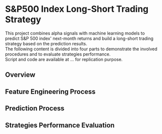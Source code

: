 # S&P500 Index Long-Short Trading Strategy
This project combines alpha signals with machine learning models to predict S&amp;P 500 index' next-month returns and build a long-short trading strategy based on the prediction results.<br />
The following content is divided into four parts to demonstrate the involved procedures and to evaluate strategies performance.<br />
Script and code are available at ... for replication purpose.

## Overview
## Feature Engineering Process
## Prediction Process
## Strategies Performance Evaluation
